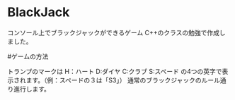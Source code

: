 # BlackJack

コンソール上でブラックジャックができるゲーム
C++のクラスの勉強で作成しました。

#ゲームの方法

トランプのマークは
H：ハート
D:ダイヤ
C:クラブ
S:スペード
の4つの英字で表示されます。（例：スペードの３は「S3」）
通常のブラックジャックのルール通り進行します。

